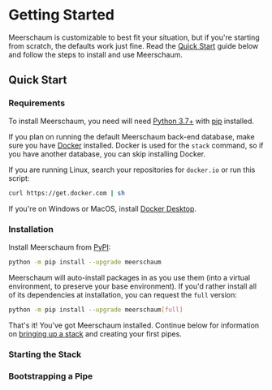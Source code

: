 # Getting Started

Meerschaum is customizable to best fit your situation, but if you're starting from scratch, the defaults work just fine. Read the [Quick Start](#quick-start) guide below and follow the steps to install and use Meerschaum.

## Quick Start

### Requirements

To install Meerschaum, you need will need [Python 3.7+](https://www.python.org/) with [pip](https://pip.pypa.io/en/stable/installing/) installed.

If you plan on running the default Meerschaum back-end database, make sure you have [Docker](https://www.docker.com/get-started) installed. Docker is used for the `stack` command, so if you have another database, you can skip installing Docker.

If you are running Linux, search your repositories for `docker.io` or run this script:

```bash
curl https://get.docker.com | sh
```

If you're on Windows or MacOS, install [Docker Desktop](https://www.docker.com/get-started).

### Installation

Install Meerschaum from [PyPI](https://pypi.org/project/meerschaum/):

```bash
python -m pip install --upgrade meerschaum
```

Meerschaum will auto-install packages in as you use them (into a virtual environment, to preserve your base environment). If you'd rather install all of its dependencies at installation, you can request the `full` version:

```bash
python -m pip install --upgrade meerschaum[full]
```

That's it! You've got Meerschaum installed. Continue below for information on [bringing up a stack](#starting-the-stack) and creating your first pipes.

### Starting the Stack



### Bootstrapping a Pipe


